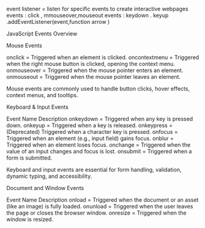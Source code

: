 event listener = listen for specific events to create interactive webpages 
events : click , mmouseover,mouseout
events : keydown . keyup
.addEventListener(event,function arrow )



JavaScript Events Overview

Mouse Events

onclick = 	Triggered when an element is clicked.
oncontextmenu	 = Triggered when the right mouse button is clicked, opening the context menu.
onmouseover	= Triggered when the mouse pointer enters an element.
onmouseout	 = Triggered when the mouse pointer leaves an element.

Mouse events are commonly used to handle button clicks, hover effects, context menus, and tooltips.


Keyboard & Input Events

Event Name	Description
onkeydown	= Triggered when any key is pressed down.
onkeyup	= Triggered when a key is released.
onkeypress =	(Deprecated) Triggered when a character key is pressed.
onfocus	= Triggered when an element (e.g., input field) gains focus.
onblur	= Triggered when an element loses focus.
onchange	= Triggered when the value of an input changes and focus is lost.
onsubmit	= Triggered when a form is submitted.

Keyboard and input events are essential for form handling, validation, dynamic typing, and accessibility.


Document and Window Events

Event Name	Description
onload	  = Triggered when the document or an asset (like an image) is fully loaded.
onunload	= Triggered when the user leaves the page or closes the browser window.
onresize	= Triggered when the window is resized.


